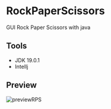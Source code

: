 # RockPaperScissors
GUI Rock Paper Scissors with java

## Tools
- JDK 19.0.1
- IntelIj
## Preview


![previewRPS](https://user-images.githubusercontent.com/105940255/215077559-ef731d80-48bf-4f95-891e-3fa1662835a0.gif)
